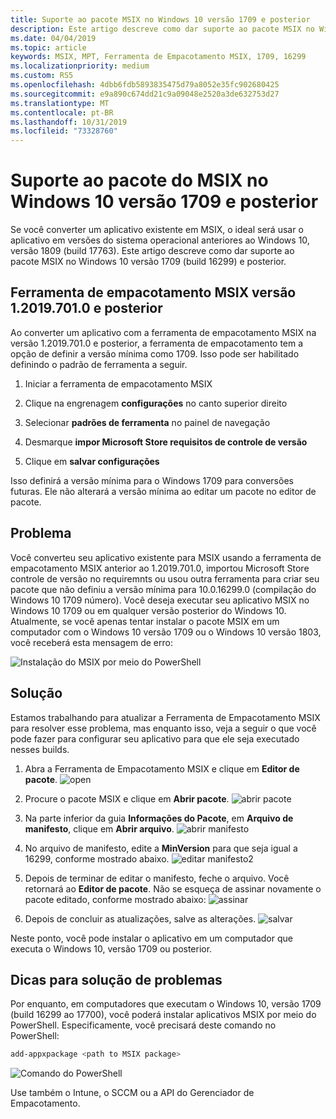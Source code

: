 ```yaml
---
title: Suporte ao pacote MSIX no Windows 10 versão 1709 e posterior
description: Este artigo descreve como dar suporte ao pacote MSIX no Windows 10 versão 1709 (Build 16299) e posterior.
ms.date: 04/04/2019
ms.topic: article
keywords: MSIX, MPT, Ferramenta de Empacotamento MSIX, 1709, 16299
ms.localizationpriority: medium
ms.custom: RS5
ms.openlocfilehash: 4dbb6fdb5893835475d79a8052e35fc902680425
ms.sourcegitcommit: e9a890c674dd21c9a09048e2520a3de632753d27
ms.translationtype: MT
ms.contentlocale: pt-BR
ms.lasthandoff: 10/31/2019
ms.locfileid: "73328760"
---
```

# <a name="msix-package-support-on-windows-10-version-1709-and-later"></a>Suporte ao pacote do MSIX no Windows 10 versão 1709 e posterior

Se você converter um aplicativo existente em MSIX, o ideal será usar o aplicativo em versões do sistema operacional anteriores ao Windows 10, versão 1809 (build 17763). Este artigo descreve como dar suporte ao pacote MSIX no Windows 10 versão 1709 (build 16299) e posterior.

## <a name="msix-packaging-tool-version-120197010-and-later"></a>Ferramenta de empacotamento MSIX versão 1.2019.701.0 e posterior

Ao converter um aplicativo com a ferramenta de empacotamento MSIX na versão 1.2019.701.0 e posterior, a ferramenta de empacotamento tem a opção de definir a versão mínima como 1709.  Isso pode ser habilitado definindo o padrão de ferramenta a seguir.

1. Iniciar a ferramenta de empacotamento MSIX

2. Clique na engrenagem **configurações** no canto superior direito

3. Selecionar **padrões de ferramenta** no painel de navegação

4. Desmarque **impor Microsoft Store requisitos de controle de versão**

5. Clique em **salvar configurações**

Isso definirá a versão mínima para o Windows 1709 para conversões futuras.  Ele não alterará a versão mínima ao editar um pacote no editor de pacote.  


## <a name="problem"></a>Problema

Você converteu seu aplicativo existente para MSIX usando a ferramenta de empacotamento MSIX anterior ao 1.2019.701.0, importou Microsoft Store controle de versão no requiremnts ou usou outra ferramenta para criar seu pacote que não definiu a versão mínima para 10.0.16299.0 (compilação do Windows 10 1709 número).  Você deseja executar seu aplicativo MSIX no Windows 10 1709 ou em qualquer versão posterior do Windows 10. Atualmente, se você apenas tentar instalar o pacote MSIX em um computador com o Windows 10 versão 1709 ou o Windows 10 versão 1803, você receberá esta mensagem de erro:

![Instalação do MSIX por meio do PowerShell](images/mpt_blog_0.jpg)

## <a name="solution"></a>Solução

Estamos trabalhando para atualizar a Ferramenta de Empacotamento MSIX para resolver esse problema, mas enquanto isso, veja a seguir o que você pode fazer para configurar seu aplicativo para que ele seja executado nesses builds.

1. Abra a Ferramenta de Empacotamento MSIX e clique em **Editor de pacote**.
  ![open](images/mpt_blog_1.jpg)

2. Procure o pacote MSIX e clique em **Abrir pacote**.
  ![abrir pacote](images/mpt_blog_3.jpg)

3. Na parte inferior da guia **Informações do Pacote**, em **Arquivo de manifesto**, clique em **Abrir arquivo**.
  ![abrir manifesto](images/mpt_blog_4.jpg)

4. No arquivo de manifesto, edite a **MinVersion** para que seja igual a 16299, conforme mostrado abaixo.
  ![editar manifesto2](images/mpt_blog_7.jpg)

5. Depois de terminar de editar o manifesto, feche o arquivo. Você retornará ao **Editor de pacote**. Não se esqueça de assinar novamente o pacote editado, conforme mostrado abaixo: ![assinar](images/mpt_blog_9.jpg)

6. Depois de concluir as atualizações, salve as alterações.
  ![salvar](images/mpt_blog_10.jpg)

Neste ponto, você pode instalar o aplicativo em um computador que executa o Windows 10, versão 1709 ou posterior.

## <a name="troubleshooting-tips"></a>Dicas para solução de problemas

Por enquanto, em computadores que executam o Windows 10, versão 1709 (build 16299 ao 17700), você poderá instalar aplicativos MSIX por meio do PowerShell.
Especificamente, você precisará deste comando no PowerShell:

```powershell
add-appxpackage <path to MSIX package>
```

![Comando do PowerShell](images/mpt_blog_11.jpg)

Use também o Intune, o SCCM ou a API do Gerenciador de Empacotamento.
